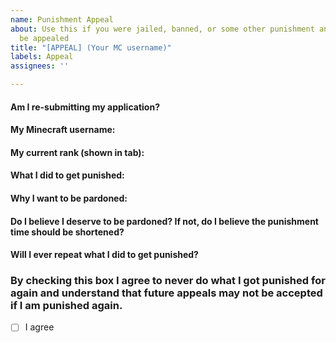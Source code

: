 ```yaml
---
name: Punishment Appeal
about: Use this if you were jailed, banned, or some other punishment and want it to
  be appealed
title: "[APPEAL] (Your MC username)"
labels: Appeal
assignees: ''

---
```


#### Am I re-submitting my application?
<!--- Write your answer on this line --->

#### My Minecraft username:


#### My current rank (shown in tab):


#### What I did to get punished:


#### Why I want to be pardoned:


#### Do I believe I deserve to be pardoned? If not, do I believe the punishment time should be shortened?


#### Will I ever repeat what I did to get punished?


### By checking this box I agree to never do what I got punished for again and understand that future appeals may not be accepted if I am punished again.
<!--- Replace the space in between the brackets [] with an x to agree --->
- [ ] I agree
